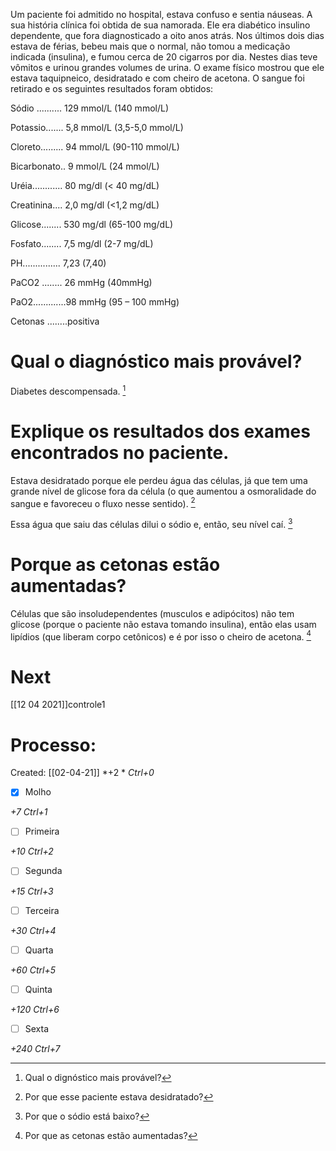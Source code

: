 Um paciente foi admitido no hospital, estava confuso e sentia náuseas. A sua história clínica foi obtida de sua namorada. Ele era diabético insulino dependente, que fora diagnosticado a oito anos atrás. Nos últimos dois dias estava de férias, bebeu mais que o normal, não tomou a medicação indicada (insulina), e fumou cerca de 20 cigarros por dia. Nestes dias teve vômitos e urinou grandes volumes de urina. O exame físico mostrou que ele estava taquipneico, desidratado e com cheiro de acetona. O sangue foi retirado e os seguintes resultados foram obtidos:

 Sódio .......... 129 mmol/L (140 mmol/L)

 Potassio....... 5,8 mmol/L (3,5-5,0 mmol/L)

 Cloreto......... 94 mmol/L (90-110 mmol/L)

 Bicarbonato.. 9 mmol/L (24 mmol/L)

 Uréia............ 80 mg/dl (< 40 mg/dL)

 Creatinina.... 2,0 mg/dl (<1,2 mg/dL)

 Glicose........ 530 mg/dl (65-100 mg/dL)

 Fosfato........ 7,5 mg/dl (2-7 mg/dL)

 PH............... 7,23 (7,40)

 PaCO2 ........ 26 mmHg (40mmHg)

 PaO2.............98 mmHg (95 – 100 mmHg)

 Cetonas ........positiva

# Qual o diagnóstico mais provável?
Diabetes descompensada. [^943409]

[^943409]: Qual o dignóstico mais provável?


# Explique os resultados dos exames encontrados no paciente.
Estava desidratado porque ele perdeu água das células, já que tem uma grande nível de glicose fora da célula (o que aumentou a osmoralidade do sangue e favoreceu o fluxo nesse sentido).  [^184767]

[^184767]: Por que esse paciente estava desidratado?


Essa água que saiu das células dilui o sódio e, então, seu nível caí. [^398132]

[^398132]: Por que o sódio está baixo?


# Porque as cetonas estão aumentadas?
Células que são insoludependentes (musculos e adipócitos) não tem glicose (porque o paciente não estava tomando insulina), então elas usam lipídios (que liberam corpo cetônicos) e é por isso o cheiro de acetona. [^175696]

[^175696]: Por que as cetonas estão aumentadas?

# Next
[[12 04 2021]]controle1
# Processo:
Created: [[02-04-21]]
*+2 *  *Ctrl+0*
- [x] Molho  

*+7*  *Ctrl+1*

- [ ] Primeira 

*+10*  *Ctrl+2*

- [ ] Segunda

*+15*  *Ctrl+3*

- [ ] Terceira 

*+30*  *Ctrl+4*

- [ ] Quarta 

*+60*  *Ctrl+5*

- [ ] Quinta 

*+120*  *Ctrl+6*

- [ ] Sexta 

*+240*  *Ctrl+7*
